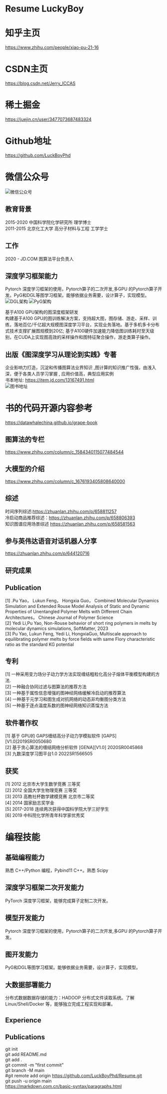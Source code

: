 # Resume LuckyBoy
# 知乎主页
https://www.zhihu.com/people/xiao-pu-21-16  <br>
# CSDN主页
https://blog.csdn.net/Jerry_ICCAS <br>
# 稀土掘金
https://juejin.cn/user/3477073687483324  <br>
# Github地址
https://github.com/LuckBoyPhd <br>

# 微信公众号
![微信公众号](assets/img/微信公众号.jpg "WeChat")



## 教育背景
2015-2020  中国科学院化学研究所      理学博士 <br>
2011-2015  北京化工大学 高分子材料与工程 工学学士 </p>
## 工作
2020 - JD.COM 图算法平台负责人  </p>


## 深度学习框架能力
Pytorch 深度学习框架的使用，Pytorch算子的二次开发,多GPU 的Pytorch算子开发。PyG和DGL等图学习框架。能够依据业务需要，设计算子，实现模型。<br>
![DGL架构](assets/img/DGL架构.png "DGL架构")
![PyG架构](assets/img/PyG架构.png "PyG架构")


基于A100 GPU架构的图深度框架研发<br>
构建基于A100 GPU的图训练解决方案，支持超大图，图存储、游走、采样、训练，落地百亿/千亿超大规模图深度学习平台，实现业务落地。基于多机多卡分布式技术支撑扩展图规模到20亿; 基于A100硬件加速能力降低图训练耗时至天级别，在CUDA上实现图高效的采样操作和图特征聚合操作，游走类算子操作。 </p>
## 出版《图深度学习从理论到实践》专著

企业影响力打造，沉淀和传播图算法业界知识 ,图计算的知识推广性强，由浅入深，便于各类人员学习掌握 , 应用价值高，典型应用实例 <br>
书本地址: https://item.jd.com/13167491.html <br>
![图书地址](assets/img/图深度学习.jpg "图深度学习从理论到实践")

# 书的代码开源内容参考
https://datawhalechina.github.io/grape-book

## 图算法的专栏
https://www.zhihu.com/column/c_1584340115077484544 <br>

## 大模型的介绍
https://www.zhihu.com/column/c_1676193405808640000 <br>

## 综述
时间序列综述:https://zhuanlan.zhihu.com/p/658811257 <br>
冷启动商品推荐综述：https://zhuanlan.zhihu.com/p/658806393  <br>
知识图谱应用场景综述 https://zhuanlan.zhihu.com/p/658581563  </p>

## 参与英伟达语音对话机器人分享
https://zhuanlan.zhihu.com/p/644120716 <br>

## 研究成果

## Publication
[1] .Pu Yao， Lukun Feng， Hongxia Guo， Combined Molecular Dynamics Simulation and Extended Rouse Model Analysis of Static and Dynamic Properties of Unentangled Polymer Melts with Different Chain Architectures， Chinese Journal of Polymer Science <br>
[2] Yedi Li,Pu Yao, Non-Rouse behavior of short ring polymers in melts by molecular dynamics simulations, SoftMatter, 2023 <br>
[3] Pu Yao, Lukun Feng, Yedi Li, HongxiaGuo, Multiscale approach to  equilibrating polymer melts by force fields with same Flory characteristic ratio as the  standard KG potential </p>

## 专利
[1] 一种采用变力场分子动力学方法实现缠结粗粒化高分子熔体平衡模型构建的方法. <br>
[2] 一种融合协同过滤与图算法的推荐方法 <br>
[3] 一种基于属性信息增强的图神经网络缓解冷启动的推荐算法 <br> 
[4] 一种基于元学习和图生成对抗网络的动态非均衡图分类方法 <br>
[5] 一种基于逐点温度系数的图神经网络知识蒸馏方法 </p>

## 软件著作权
[1] 基于 GPU的 GAPS缠结高分子动力学模拟软件 [GAPS][V1.0]2019SR0050680 <br>
[2] 基于贪心算法的缠结网络分析软件 [GENA][V1.0] 2020SR0045868 <br>
[3] 九数深度学习图平台1.0 2022SR1566505  </p>

## 获奖
[1] 2012 北京市大学生数学竞赛 三等奖 <br>
[2] 2012 全国大学生物理竞赛 三等奖 <br>
[3] 2013 高教社杯数学建模竞赛 北京市二等奖 <br>
[4] 2014 国家励志奖学金 <br>
[5] 2017-2018 连续两次获得中国科学院大学三好学生 <br>
[6] 2019 中科院化学所青年科学家优秀奖  </p>


# 编程技能
## 基础编程能力
熟悉 C++/Python 编程，Pybind11 C++。熟悉 Scipy <br>
## 深度学习框架二次开发能力
PyTorch 深度学习框架，能够完成算子定制二次开发。 <br>
## 模型开发能力
Pytorch 深度学习框架的使用，Pytorch算子的二次开发,多GPU 的Pytorch算子开发。<br>
## 图开发能力
PyG和DGL等图学习框架。能够依据业务需要，设计算子，实现模型。<br>
## 大数据部署能力
分布式数据数据存储的能力：HADOOP 分布式文件读取系统。了解 Linux/Shell/Docker 等，能够独立完成工程实现和部署。<br>



## Experience


## Publications



git init  <br>
git add README.md  <br>
git add .  <br>
git commit -m "first commit" <br>
git branch -M main <br>
#git remote add origin https://github.com/LuckBoyPhd/Resume.git <br>
git push -u origin main <br>
https://markdown.com.cn/basic-syntax/paragraphs.html  <br>